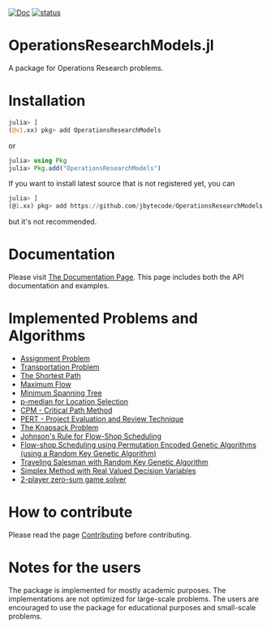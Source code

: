 [![Doc](https://img.shields.io/badge/docs-dev-blue.svg)](https://jbytecode.github.io/OperationsResearchModels.jl/dev/)
[![status](https://joss.theoj.org/papers/0f312c63cdc147d43c2b899478461769/status.svg)](https://joss.theoj.org/papers/0f312c63cdc147d43c2b899478461769)

# OperationsResearchModels.jl

A package for Operations Research problems.


# Installation 

```julia
julia> ]
(@v1.xx) pkg> add OperationsResearchModels
```

or 

```julia
julia> using Pkg
julia> Pkg.add("OperationsResearchModels")
```

If you want to install latest source that is not registered yet, you can 

```julia
julia> ]
(@1.xx) pkg> add https://github.com/jbytecode/OperationsResearchModels.jl
```

but it's not recommended.

# Documentation 

Please visit [The Documentation Page](https://jbytecode.github.io/OperationsResearchModels.jl/dev/). 
This page includes both the API documentation and examples.


# Implemented Problems and Algorithms

- [Assignment Problem](https://jbytecode.github.io/OperationsResearchModels.jl/dev/assignment/)
- [Transportation Problem](https://jbytecode.github.io/OperationsResearchModels.jl/dev/transportation/)
- [The Shortest Path](https://jbytecode.github.io/OperationsResearchModels.jl/dev/network/#Shortest-Path)
- [Maximum Flow](https://jbytecode.github.io/OperationsResearchModels.jl/dev/network/#Maximum-Flow)
- [Minimum Spanning Tree](https://jbytecode.github.io/OperationsResearchModels.jl/dev/network/#Minimum-Spanning-Tree)
- [p-median for Location Selection](https://jbytecode.github.io/OperationsResearchModels.jl/dev/locationselection/)
- [CPM - Critical Path Method](https://jbytecode.github.io/OperationsResearchModels.jl/dev/project/#CPM-(Critical-Path-Method))
- [PERT - Project Evaluation and Review Technique](https://jbytecode.github.io/OperationsResearchModels.jl/dev/project/#PERT-(Project-Evaluation-and-Review-Technique))
- [The Knapsack Problem](https://jbytecode.github.io/OperationsResearchModels.jl/dev/knapsack/)
- [Johnson's Rule for Flow-Shop Scheduling](https://jbytecode.github.io/OperationsResearchModels.jl/dev/scheduling/#Johnson's-Rule-for-Flow-shop-Scheduling)
- [Flow-shop Scheduling using Permutation Encoded Genetic Algorithms (using a Random Key Genetic Algorithm)](https://jbytecode.github.io/OperationsResearchModels.jl/dev/scheduling/#Genetic-Algorithm-for-the-problems-that-cannot-be-solved-with-using-Johnson's-Rule)
- [Traveling Salesman with Random Key Genetic Algorithm](https://jbytecode.github.io/OperationsResearchModels.jl/dev/travelingsalesman/)
- [Simplex Method with Real Valued Decision Variables](https://jbytecode.github.io/OperationsResearchModels.jl/dev/simplex/)
- [2-player zero-sum game solver](https://jbytecode.github.io/OperationsResearchModels.jl/dev/game/)


# How to contribute

Please read the page [Contributing](https://github.com/jbytecode/OperationsResearchModels.jl/blob/main/CONTRIBUTING.md) before contributing.

# Notes for the users

The package is implemented for mostly academic purposes. The implementations are not optimized for large-scale problems. The users are encouraged to use the package for educational purposes and small-scale problems. 
